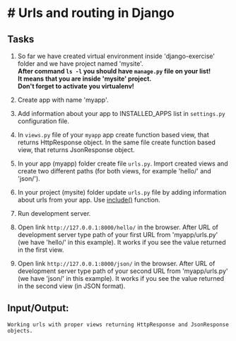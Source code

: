 # # Urls and routing in Django 

## Tasks
1. So far we have created virtual environment inside 'django-exercise' folder and we have project named 'mysite'.  
   **After command ```ls -l``` you should have ```manage.py``` file on your list!  
    It means that you are inside 'mysite' project.  
    Don't forget to activate you virtualenv!**

2. Create app with name 'myapp'.  

3. Add information about your app to INSTALLED_APPS list in ```settings.py``` configuration file.

4. In ```views.py``` file of your ```myapp``` app create  function based view, that returns HttpResponse object. In the same file create  function based view, that returns JsonResponse object.


5. In your app (myapp) folder create file ```urls.py```. Import created views and create two different paths (for both views, for example 'hello/' and 'json/').

6. In your project (mysite) folder update ```urls.py``` file by adding information about urls from your app. Use [include()](https://docs.djangoproject.com/en/3.2/ref/urls/#include) function.

7. Run development server.

8. Open link ```http://127.0.0.1:8000/hello/``` in the browser. After URL of development server type path of your first URL from 'myapp/urls.py' (we have 'hello/' in this example). It works if you see the value returned in the first view.

9. Open link ```http://127.0.0.1:8000/json/``` in the browser. After URL of development server type path of your second URL from 'myapp/urls.py' (we have 'json/' in this example). It works if you see the value returned in the second view (in JSON format).

## Input/Output:
```
Working urls with proper views returning HttpResponse and JsonResponse objects.
```